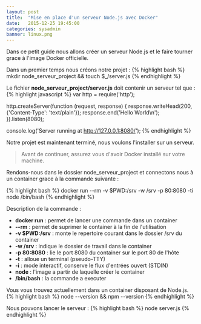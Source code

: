 ```yaml
---
layout: post
title:  "Mise en place d'un serveur Node.js avec Docker"
date:   2015-12-25 19:45:00
categories: sysadmin
banner: linux.png
---
```

Dans ce petit guide nous allons créer un serveur Node.js et le faire tourner grace à l'image Docker officielle.

Dans un premier temps nous créons notre projet :
{% highlight bash %}
mkdir node_serveur_project && touch $_/server.js
{% endhighlight %}

Le fichier __node_serveur_project/server.js__ doit contenir un serveur tel que :
{% highlight javascript %}
var http = require('http');

http.createServer(function (request, response) {
  response.writeHead(200, {'Content-Type': 'text/plain'});
  response.end('Hello World\n');
}).listen(8080);

console.log('Server running at http://127.0.0.1:8080/');
{% endhighlight %}

Notre projet est maintenant terminé, nous voulons l'installer sur un serveur.

> Avant de continuer, assurez vous d'avoir Docker installé sur votre machine.

Rendons-nous dans le dossier node_serveur_project et connectons nous à un container grace à la commande suivante :

{% highlight bash %}
docker run --rm -v $PWD:/srv -w /srv -p 80:8080 -ti node /bin/bash
{% endhighlight %}

Description de la commande :    
-  __docker run__ : permet de lancer une commande dans un container
-  __--rm__ : permet de suprimer le container à la fin de l'utilisation
-  __-v $PWD:/srv__ : monte le repertoire courant dans le dossier /srv du container
-  __-w /srv__ : indique le dossier de travail dans le container
-  __-p 80:8080__ : lie le port 8080 du container sur le port 80 de l'hôte
-  __-t__ : alloue un terminal (pseudo-TTY)
-  __-i__ : mode interactif, conserve le flux d'entrées ouvert (STDIN)
-  __node__ : l'image a partir de laquelle créer le container
-  __/bin/bash__ : la commande a executer

Vous vous trouvez actuellement dans un container disposant de Node.js.
{% highlight bash %}
node --version && npm --version
{% endhighlight %}

Nous pouvons lancer le serveur :
{% highlight bash %}
node server.js
{% endhighlight %}
